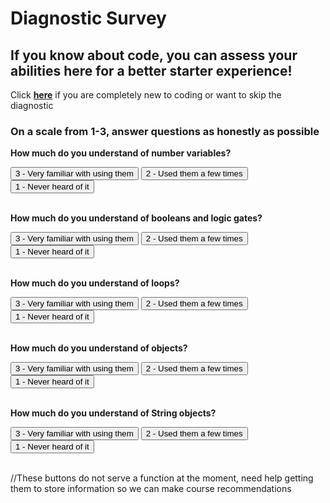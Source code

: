 # Diagnostic Survey

## If you know about code, you can assess your abilities here for a better starter experience!
Click **<a href="" class="button">here</a>** if you are completely new to coding or want to skip the diagnostic
<br />

### On a scale from 1-3, answer questions as honestly as possible

**How much do you understand of number variables?**
<div class="button-group minor-group">
    <button class="button" type="submit">3 - Very familiar with using them</button>
    <button class="button" type="submit">2 - Used them a few times</button>
    <button class="button" type="submit">1 - Never heard of it</button>
</div>
<br />

**How much do you understand of booleans and logic gates?**
<div class="button-group minor-group">
    <button class="button" type="submit">3 - Very familiar with using them</button>
    <button class="button" type="submit">2 - Used them a few times</button>
    <button class="button" type="submit">1 - Never heard of it</button>
</div>
<br />

**How much do you understand of loops?**
<div class="button-group minor-group">
    <button class="button" type="submit">3 - Very familiar with using them</button>
    <button class="button" type="submit">2 - Used them a few times</button>
    <button class="button" type="submit">1 - Never heard of it</button>
</div>
<br />

**How much do you understand of objects?**
<div class="button-group minor-group">
    <button class="button" type="submit">3 - Very familiar with using them</button>
    <button class="button" type="submit">2 - Used them a few times</button>
    <button class="button" type="submit">1 - Never heard of it</button>
</div>
<br />

**How much do you understand of String objects?**
<div class="button-group minor-group">
    <button class="button" type="submit">3 - Very familiar with using them</button>
    <button class="button" type="submit">2 - Used them a few times</button>
    <button class="button" type="submit">1 - Never heard of it</button>
</div>
<br />

//These buttons do not serve a function at the moment, need help getting them to store information so we can make course recommendations
